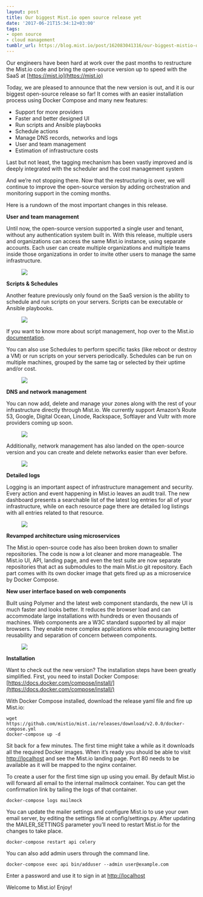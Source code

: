 ```yaml
---
layout: post
title: Our biggest Mist.io open source release yet
date: '2017-06-21T15:34:12+03:00'
tags:
- open source
- cloud management
tumblr_url: https://blog.mist.io/post/162083041316/our-biggest-mistio-open-source-release-yet
---
```

Our engineers have been hard at work over the past months to restructure the Mist.io code and bring the open-source version up to speed with the SaaS at [https://mist.io](https://mist.io)

Today, we are pleased to announce that the new version is out, and it is our biggest open-source release so far! It comes with an easier installation process using Docker Compose and many new features:

- Support for more providers  
- Faster and better designed UI  
- Run scripts and Ansible playbooks  
- Schedule actions  
- Manage DNS records, networks and logs  
- User and team management  
- Estimation of infrastructure costs  

Last but not least, the tagging mechanism has been vastly improved and is deeply integrated with the scheduler and the cost management system

And we’re not stopping there. Now that the restructuring is over, we will continue to improve the open-source version by adding orchestration and monitoring support in the coming months.

Here is a rundown of the most important changes in this release.

**User and team management**

Until now, the open-source version supported a single user and tenant, without any authentication system built in. With this release, multiple users and organizations can access the same Mist.io instance, using separate accounts. Each user can create multiple organizations and multiple teams inside those organizations in order to invite other users to manage the same infrastructure.

<figure data-orig-width="1153" data-orig-height="888" class="tmblr-full"><img src="assets/tumblr-images/tumblr_inline_orwcrz9EdA1rgqrs8_540.png" data-orig-width="1153" data-orig-height="888"></figure>

**Scripts & Schedules**

Another feature previously only found on the SaaS version is the ability to schedule and run scripts on your servers. Scripts can be executable or Ansible playbooks.

<figure data-orig-width="1162" data-orig-height="891" class="tmblr-full"><img src="assets/tumblr-images/tumblr_inline_orwcsjoaJ11rgqrs8_540.png" data-orig-width="1162" data-orig-height="891"></figure>

If you want to know more about script management, hop over to the Mist.io [documentation](http://docs.mist.io/article/58-create-and-run-executable-scripts).

You can also use Schedules to perform specific tasks (like reboot or destroy a VM) or run scripts on your servers periodically. Schedules can be run on multiple machines, grouped by the same tag or selected by their uptime and/or cost.

<figure data-orig-width="1152" data-orig-height="950" class="tmblr-full"><img src="assets/tumblr-images/tumblr_inline_orwctnG44i1rgqrs8_540.png" data-orig-width="1152" data-orig-height="950"></figure>

**DNS and network management**

You can now add, delete and manage your zones along with the rest of your infrastructure directly through Mist.io. We currently support Amazon’s Route 53, Google, Digital Ocean, Linode, Rackspace, Softlayer and Vultr with more providers coming up soon.

<figure data-orig-width="1614" data-orig-height="620" class="tmblr-full"><img src="assets/tumblr-images/tumblr_inline_orwdbsz4811rgqrs8_540.png" data-orig-width="1614" data-orig-height="620"></figure>

Additionally, network management has also landed on the open-source version and you can create and delete networks easier than ever before.

<figure data-orig-width="1615" data-orig-height="968" class="tmblr-full"><img src="assets/tumblr-images/tumblr_inline_orwdc9tktG1rgqrs8_540.png" data-orig-width="1615" data-orig-height="968"></figure>

**Detailed logs**

Logging is an important aspect of infrastructure management and security. Every action and event happening in Mist.io leaves an audit trail. The new dashboard presents a searchable list of the latest log entries for all of your infrastructure, while on each resource page there are detailed log listings with all entries related to that resource.

<figure data-orig-width="806" data-orig-height="519" class="tmblr-full"><img src="assets/tumblr-images/tumblr_inline_orwdeaHDFf1rgqrs8_540.png" data-orig-width="806" data-orig-height="519"></figure>

**Revamped architecture using microservices**

The Mist.io open-source code has also been broken down to smaller repositories. The code is now a lot cleaner and more manageable. The Mist.io UI, API, landing page, and even the test suite are now separate repositories that act as submodules to the main Mist.io git repository. Each part comes with its own docker image that gets fired up as a microservice by Docker Compose.

**New user interface based on web components**

Built using Polymer and the latest web component standards, the new UI is much faster and looks better. It reduces the browser load and can accommodate large installations with hundreds or even thousands of machines. Web components are a W3C standard supported by all major browsers. They enable more complex applications while encouraging better reusability and separation of concern between components.

<figure data-orig-width="1545" data-orig-height="960" class="tmblr-full"><img src="assets/tumblr-images/tumblr_inline_orwdkgOjYS1rgqrs8_540.png" data-orig-width="1545" data-orig-height="960"></figure>

**Installation**

Want to check out the new version? The installation steps have been greatly simplified. First, you need to install Docker Compose: [https://docs.docker.com/compose/install/](https://docs.docker.com/compose/install/)

With Docker Compose installed, download the release yaml file and fire up Mist.io:

    wget https://github.com/mistio/mist.io/releases/download/v2.0.0/docker-compose.yml
    docker-compose up -d

Sit back for a few minutes. The first time might take a while as it downloads all the required Docker images. When it’s ready you should be able to visit [http://localhost](http://localhost) and see the Mist.io landing page. Port 80 needs to be available as it will be mapped to the nginx container.

To create a user for the first time sign up using you email. By default Mist.io will forward all email to the internal mailmock container. You can get the confirmation link by tailing the logs of that container.

    docker-compose logs mailmock

You can update the mailer settings and configure Mist.io to use your own email server, by editing the settings file at config/settings.py. After updating the MAILER\_SETTINGS parameter you’ll need to restart Mist.io for the changes to take place.

    docker-compose restart api celery 

You can also add admin users through the command line.

    docker-compose exec api bin/adduser --admin user@example.com

Enter a password and use it to sign in at [http://localhost](http://localhost)

Welcome to Mist.io! Enjoy!

